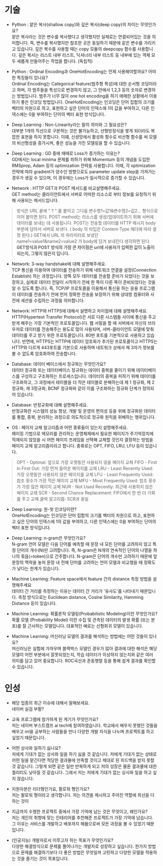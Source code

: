 # 기술
- Python : 얕은 복사(shallow copy)와 깊은 복사(deep copy)의 차이는 무엇인가요?<br>
얕은 복사라는 것은 변수를 복사했다고 생각했지만 실제로는 연결되어있는 것을 의미합니다. 즉, 변수를 복사했지만 참조한 곳은 동일하기 때문에 같은 변수를 가리키고 있습니다.
깊은 복수를 사용할 때는 copy 모듈의 deepcopy 함수를 사용합니다. 깊은 복사는 리스트 내부 리스트, 딕셔너리 내부 리스트 등 내부에 있는 객체 모두 새롭게 만들어주는 작업을 합니다.
(독립적)

- Python : Ordinal Encoding과 OneHotEncoding는 언제 사용해야할까요? 어떠한 특징들이 있나요?<br>
Ordinal Encoding는 Categorical feature(범주형 특성)에 대한 순서형 코딩이라고 하며, 각 범주들을 특성으로 변경하지 않고, 그 안에서 1,2,3 등의 숫자로 변경하는 방법입니다. 
범주가 너무 많아 one hot encoding을 하기 애매한 상황에서 이용하기 좋은 인코딩 방법입니다.
OneHotEncoding는 인코딩은 단어 집합의 크기를 벡터의 차원으로 하고, 표현하고 싶은 단어의 인덱스에 1의 값을 부여하고, 다른 인덱스에는 0을 부여하는 단어의 벡터 표현 방식입니다. 

- Deep Learning : Non-Linearity라는 말의 의미와 그 필요성은?<br>
대부분 1개의 직선으로 구분하는 것은 불가능하고, 선형방정식을 쌓게 되더라도 복잡한 표현을 하지 못합니다. 
이떄, 신셩망에서 활성화 함수로 비선형 함수를 써 모델의 비선형성을 증가시켜, 좋은 성능을 가진 모델링을 할 수 있습니다.

- Deep Learning : GD 중에 때때로 Loss가 증가하는 이유는?<br>
GD에서는 local minima 문제를 피하기 위해 Momentum 등의 개념을 도입한 RMSprop, Adam 등의 optimization 전략을 사용합니다.
이때, 각 optimization 전략에 따라 gradient가 양수인 방향으로도 parameter update step을 가져가는 경우가 생길 수 있으며, 이 경우에는 Loss가 일시적으로 증가할 수 있습니다.

- Network : HTTP GET과 POST 메서드를 비교설명해주세요.<br>
GET method는 클라이언트에서 서버로 어떠한 리소스로 부터 정보를 요청하기 위해 사용되는 메서드입니다.
> 방식은 URL 끝에 " ? " 를 붙이고 그다음 변수명1=값1&변수명2=값2... 형식으로 이어 붙이면 된다.
POST method는 리소스를 생성/업데이트하기 위해 서버에 데이터를 보내는 데 사용됩니다.
> POST는 전송할 데이터를 HTTP 메시지 body 부분에 담아서 서버로 보낸다. ( body 의 타입은 Content-Type 헤더에 따라 결정 된다.) GET에서 URL 의 파라미터로 보냈던 name1=value1&name2=value2 가 body에 담겨 보내진다 생각하면 된다.
**GET방식과 POST 방식의 가장 큰 차이점은 url에 사용자가 입력한 값이 노출이 되는지, 그렇지 않은지 입니다.**

- Network: 3-way handshake에 대해 설명해주세요.<br>
TCP 통신을 이용하여 데이터를 전송하기 위해 네트워크 연결을 설정(Connection Establish) 하는 과정입니다. 
양쪽 모두 데이터를 전송할 준비가 되었다는 것을 보장하고, 실제로 데이터 전달이 시작하기 전에 한 쪽이 다른 쪽이 준비되었다는 것을 알 수 있도록 합니다.
즉, TCP/IP 프로토콜을 이용해서 통신을 하는 응용 프로그램이 데이터를 전송하기 전에 먼저 정확한 전송을 보장하기 위해 상대방 컴퓨터와 사전에 세션을 수립하는 과정을 의미합니다.


- Network: HTTP와 HTTPS에 대해서 설명하고 차이점에 대해 설명해주세요.<br>
HTTP(Hypertext Transfer Protocol)은 서로 다른 시스템들 사이에 통신을 주고 받게 해주는 가장 기본적인 프로토콜입니다.
웹 서핑을 할 때 서버에서 자신의 브라우저로 데이터를 전송해주는 용도로 많이 사용되며, 서버-클라이언트 모델에 맞춰 데이터를 주고 받기 위한 프로토콜입니다.
80번 포트를 기본적으로 사용하고 있습니다. 반면에, HTTPS는 HTTP에 데이터 암호화가 추가된 프로토콜이고 HTTPS는 HTTP와 다르게 443포트를 기본으로 사용하며 네트워크 상에서 제 3자가 정보를 볼 수 없도록 암호화하여 전송합니다.


- Database: 데이터 베이스에서 정규화는 무엇인가요?<br>
데이터 정규화 또는 데이터베이스 정규화는 데이터 중복을 줄이기 위해 데이터베이스를 구성하고 구조화하는 프로세스입니다.
데이터의 중복을 피하기 위해 데이터를 구조화하고, 그 과정에서 테이블을 더 작은 테이블로 분해하는데 제 1 정규화, 제 2정규화, 제 3정규화, BCNF 정규화와 같이 이를 구조화하는 정규화 단계가 정의되어 있습니다.


- Database: 반정규화에 대해 설명해주세요.<br>
반정규화란 시스템의 성능 향상, 개발 및 운영의 편의성 등을 위해 정규화된 데이터를 통합, 중복, 분리하는 과정으로 의도적으로 정규화 원칙을 위배하는 행위입니다.


- OS : 페이지 교체 알고리즘과 어떤 종류들이 있는지 설명해주세요.<br>
페이징 기법으로 메모리를 관리하는 운영체제에서 필요한 페이지가 주기억장치에 적재되지 않았을 시 어떤 페이지 프레임을 선택해 교체할 것인지 결정하는 방법을 페이지 교체 알고리즘이라고 합니다. 
종류로는 OPT, FIFO, LRU, LFU 등이 있습니다.
> OPT - Optimal: 앞으로 가장 오랫동안 사용되지 않을 페이지 교체
FIFO - First In First Out: 가장 먼저 들어온 페이지를 교체
LRU - Least Recently Used: 가장 오랫동안 사용되지 않은 페이지를 교체
LFU - Least Frequently Used: 참조 횟수가 가장 적은 페이지 교체
MFU - Most Frequently Used: 참조 횟수가 가장 많은 페이지 교체
NUR - Not Used Recently: 최근에 사용하지 않은 페이지 교체
SCR - Second Chance Replacement: FIFO에서 한 번 더 기회를 주고 교체
클럭 알고리즘: SCR과 동일

- Deep Learning: 원-핫 인코딩이란?<br>
OneHotEncoding는 인코딩은 단어 집합의 크기를 벡터의 차원으로 하고, 표현하고 싶은 단어의 인덱스에 1의 값을 부여하고, 다른 인덱스에는 0을 부여하는 단어의 벡터 표현 방식입니다. 


- Deep Learning: n-gram은 무엇인가요?<br>
N-gram 언어 모델은 다음 단어를 예측할 때 문장 내 모든 단어를 고려하지 않고 특정 단어의 개수(N)만 고려합니다. 즉, N-gram은 N개의 연속적인 단어의 나열을 하나의 묶음(=token)으로 간주합니다.
N-gram은 단어의 개수만 고려하기 때문에 앞 문장의 맥락을 놓처 문장 내 전체 단어를 고려하는 언어 모델과 비교했을 때 정확도가 낮다는 한계가 있습니다.

- Machine Learning: Feature space에서 feature 간의 distance 측정 방법을 설명해주세요<br>
데이터 간 거리를 측정하는 이유는 데이터 간 거리가 '유사도'를 나타내기 때문입니다. 측정 방식으로는 Euclidean distance, Cosine Similarity, Hamming Distance 등이 있습니다.

- Machine Learning: 확률론적 모델링(Probabilistic Modeling)이란 무엇인가요?<br>
확률 모델 (Probability Model) 이란 수집 및 관측된 데이터의 발생 확률 (또는 분포)를 잘 근사하는 모델입니다.
대표적인 예로는 선형회귀 모델이 있습니다.

- Machine Learning: 머신러닝 모델의 결과를 해석하는 방법에는 어떤 것들이 있나요?<br>
머신러닝은 실험에 가까우며 블랙박스 모델인 경우가 많아 결과에 대한 해석은 해당 모델이 어떤 부분에서 잘못되었는지, 학습 데이터가 이상하지 않는지와 같은 여러 의미를 담고 있어 중요합니다. 
ROC곡선과 혼동행렬 등을 통해 쉽게 결과를 확인할 수 있습니다.

# 인성
- 해당 업종의 최근 이슈에 대해서 말해보세요.<br>
네이버 실검 부활?

- 교육 프로그램에 참가하게 된 계기가 무엇인가요?<br>
저는 네이버 부스트캠프 ai tech에 참여하였습니다. 학교에서 배우지 못했던 것들을 배우고 ml을 공부하는 사람들을 만나 다양한 개발 지식을 나누며 프로젝트를 하고 싶었기 때문입니다.

- 어떤 상사와 일하기 싫나요?<br>
저에게 기대가 없는 상사와 일을 하기 싫을 것 같습니다. 저에게 기대가 없는 상태로 어떤 일을 맡긴다면 적당한 결과물에 만족할 것이고 제대로 된 피드백을 받지 못할 것 같습니다. 그렇게 되면 같은 일만 반복하게 되고 저의 성장은 물론 결과물에 대한 퀄리티도 낮아질 것 같습니다. 그래서 저는 저에게 기대가 없는 상사와 일을 하고 싶지 않습니다.

- 지원자분은 리더형인가요, 팔로워 형인가요?<br>
저는 팔로워 형이라고 생각합니다. 저는 의견을 제시하고 주어진 역할에 최선을 다하는 것이  

- 지금까지 수행한 프로젝트 중에서 가장 기억에 남는 것은 무엇이고, 왜인가요?<br>
저는 개인의 취향에 맞는 인테리어를 추천해준 프로젝트가 가장 기억에 남습니다. 그 이유는 서비스를 개발하고 배포까지 해봄으로써 모든 과정을 볼 수 있었기 때문입니다.

- (인공지능) 개발자로서 이루고자 하는 목표가 무엇인가요?<br>
다양한 해결방식으로 문제를 풀어나가는 개발자로 성장하고 싶습니다. 한가지 방법으로 문제를 해결하기보다 더 좋은 방법은 무엇일까 고민하고 다양한 모델을 적용하는 것을 즐기는 것이 목표입니다.
